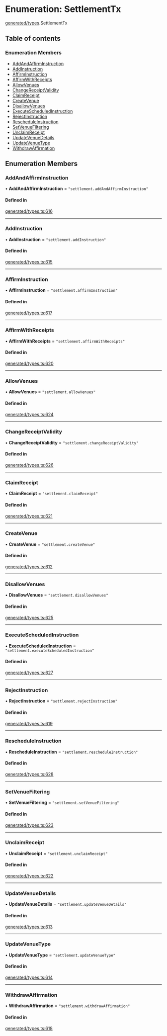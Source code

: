 # Enumeration: SettlementTx

[generated/types](../wiki/generated.types).SettlementTx

## Table of contents

### Enumeration Members

- [AddAndAffirmInstruction](../wiki/generated.types.SettlementTx#addandaffirminstruction)
- [AddInstruction](../wiki/generated.types.SettlementTx#addinstruction)
- [AffirmInstruction](../wiki/generated.types.SettlementTx#affirminstruction)
- [AffirmWithReceipts](../wiki/generated.types.SettlementTx#affirmwithreceipts)
- [AllowVenues](../wiki/generated.types.SettlementTx#allowvenues)
- [ChangeReceiptValidity](../wiki/generated.types.SettlementTx#changereceiptvalidity)
- [ClaimReceipt](../wiki/generated.types.SettlementTx#claimreceipt)
- [CreateVenue](../wiki/generated.types.SettlementTx#createvenue)
- [DisallowVenues](../wiki/generated.types.SettlementTx#disallowvenues)
- [ExecuteScheduledInstruction](../wiki/generated.types.SettlementTx#executescheduledinstruction)
- [RejectInstruction](../wiki/generated.types.SettlementTx#rejectinstruction)
- [RescheduleInstruction](../wiki/generated.types.SettlementTx#rescheduleinstruction)
- [SetVenueFiltering](../wiki/generated.types.SettlementTx#setvenuefiltering)
- [UnclaimReceipt](../wiki/generated.types.SettlementTx#unclaimreceipt)
- [UpdateVenueDetails](../wiki/generated.types.SettlementTx#updatevenuedetails)
- [UpdateVenueType](../wiki/generated.types.SettlementTx#updatevenuetype)
- [WithdrawAffirmation](../wiki/generated.types.SettlementTx#withdrawaffirmation)

## Enumeration Members

### AddAndAffirmInstruction

• **AddAndAffirmInstruction** = ``"settlement.addAndAffirmInstruction"``

#### Defined in

[generated/types.ts:616](https://github.com/PolymeshAssociation/polymesh-sdk/blob/339b7503/src/generated/types.ts#L616)

___

### AddInstruction

• **AddInstruction** = ``"settlement.addInstruction"``

#### Defined in

[generated/types.ts:615](https://github.com/PolymeshAssociation/polymesh-sdk/blob/339b7503/src/generated/types.ts#L615)

___

### AffirmInstruction

• **AffirmInstruction** = ``"settlement.affirmInstruction"``

#### Defined in

[generated/types.ts:617](https://github.com/PolymeshAssociation/polymesh-sdk/blob/339b7503/src/generated/types.ts#L617)

___

### AffirmWithReceipts

• **AffirmWithReceipts** = ``"settlement.affirmWithReceipts"``

#### Defined in

[generated/types.ts:620](https://github.com/PolymeshAssociation/polymesh-sdk/blob/339b7503/src/generated/types.ts#L620)

___

### AllowVenues

• **AllowVenues** = ``"settlement.allowVenues"``

#### Defined in

[generated/types.ts:624](https://github.com/PolymeshAssociation/polymesh-sdk/blob/339b7503/src/generated/types.ts#L624)

___

### ChangeReceiptValidity

• **ChangeReceiptValidity** = ``"settlement.changeReceiptValidity"``

#### Defined in

[generated/types.ts:626](https://github.com/PolymeshAssociation/polymesh-sdk/blob/339b7503/src/generated/types.ts#L626)

___

### ClaimReceipt

• **ClaimReceipt** = ``"settlement.claimReceipt"``

#### Defined in

[generated/types.ts:621](https://github.com/PolymeshAssociation/polymesh-sdk/blob/339b7503/src/generated/types.ts#L621)

___

### CreateVenue

• **CreateVenue** = ``"settlement.createVenue"``

#### Defined in

[generated/types.ts:612](https://github.com/PolymeshAssociation/polymesh-sdk/blob/339b7503/src/generated/types.ts#L612)

___

### DisallowVenues

• **DisallowVenues** = ``"settlement.disallowVenues"``

#### Defined in

[generated/types.ts:625](https://github.com/PolymeshAssociation/polymesh-sdk/blob/339b7503/src/generated/types.ts#L625)

___

### ExecuteScheduledInstruction

• **ExecuteScheduledInstruction** = ``"settlement.executeScheduledInstruction"``

#### Defined in

[generated/types.ts:627](https://github.com/PolymeshAssociation/polymesh-sdk/blob/339b7503/src/generated/types.ts#L627)

___

### RejectInstruction

• **RejectInstruction** = ``"settlement.rejectInstruction"``

#### Defined in

[generated/types.ts:619](https://github.com/PolymeshAssociation/polymesh-sdk/blob/339b7503/src/generated/types.ts#L619)

___

### RescheduleInstruction

• **RescheduleInstruction** = ``"settlement.rescheduleInstruction"``

#### Defined in

[generated/types.ts:628](https://github.com/PolymeshAssociation/polymesh-sdk/blob/339b7503/src/generated/types.ts#L628)

___

### SetVenueFiltering

• **SetVenueFiltering** = ``"settlement.setVenueFiltering"``

#### Defined in

[generated/types.ts:623](https://github.com/PolymeshAssociation/polymesh-sdk/blob/339b7503/src/generated/types.ts#L623)

___

### UnclaimReceipt

• **UnclaimReceipt** = ``"settlement.unclaimReceipt"``

#### Defined in

[generated/types.ts:622](https://github.com/PolymeshAssociation/polymesh-sdk/blob/339b7503/src/generated/types.ts#L622)

___

### UpdateVenueDetails

• **UpdateVenueDetails** = ``"settlement.updateVenueDetails"``

#### Defined in

[generated/types.ts:613](https://github.com/PolymeshAssociation/polymesh-sdk/blob/339b7503/src/generated/types.ts#L613)

___

### UpdateVenueType

• **UpdateVenueType** = ``"settlement.updateVenueType"``

#### Defined in

[generated/types.ts:614](https://github.com/PolymeshAssociation/polymesh-sdk/blob/339b7503/src/generated/types.ts#L614)

___

### WithdrawAffirmation

• **WithdrawAffirmation** = ``"settlement.withdrawAffirmation"``

#### Defined in

[generated/types.ts:618](https://github.com/PolymeshAssociation/polymesh-sdk/blob/339b7503/src/generated/types.ts#L618)
